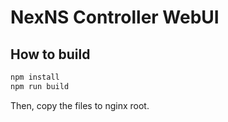 # NexNS Controller WebUI

## How to build

```bash
npm install
npm run build
```

Then, copy the files to nginx root.

